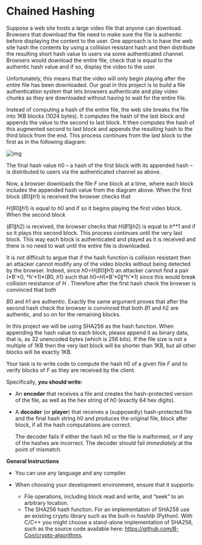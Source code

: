 # Chained Hashing

Suppose a web site hosts a large video file that anyone can download. Browsers that download the file need to make sure the file is authentic before displaying the content to the user. One approach is to have the web site hash the contents by using a collision resistant hash and then distribute the resulting short hash value to users via some authenticated channel. Browsers would download the entire file, check that is equal to the authentic hash value and if so, display the video to the user. 

Unfortunately, this means that the video will only begin playing after the *entire* file has been downloaded. Our goal in this project is to build a file authentication system that lets browsers authenticate and play video chunks as they are downloaded without having to wait for the entire file. 

Instead of computing a hash of the entire file, the web site breaks the file into 1KB blocks (1024 bytes). It computes the hash of the last block and appends the value to the second to last block. It then computes the hash of this augmented second to last block and appends the resulting hash to the third block from the end. This process continues from the last block to the first as in the following diagram: 

![img](file:////Users/jb186100/Library/Group%20Containers/UBF8T346G9.Office/TemporaryItems/msohtmlclip/clip_image001.jpg)

The final hash value *h*0 – a hash of the first block with its appended hash – is distributed to users via the authenticated channel as above. 

Now, a browser downloads the file *F* one block at a time, where each block includes the appended hash value from the diagram above. When the first block (*B*0∥*h*1) is received the browser checks that 

*H*(*B*0∥*h*1) is equal to *h*0 and if so it begins playing the first video block. When the second block 

(*B*1∥*h*2) is received, the browser checks that *H*(*B*1∥*h*2) is equal to *h**1* and if so it plays this second block. This process continues until the very last block. This way each block is authenticated and played as it is received and there is no need to wait until the entire file is downloaded. 

It is not difficult to argue that if the hash function is collision resistant then an attacker cannot modify any of the video blocks without being detected by the browser. Indeed, since *h*0=*H*(*B*0∥*h*1) an attacker cannot find a pair (*B'*0, *h'*1)≠(*B*0, *h*1) such that *h*0=*H*(*B'*0∥*h'*1) since this would break collision resistance of *H* . Therefore after the first hash check the browser is convinced that both 

*B*0 and *h*1 are authentic. Exactly the same argument proves that after the second hash check the browser is convinced that both *B*1 and *h*2 are authentic, and so on for the remaining blocks. 

In this project we will be using SHA256 as the hash function. When appending the hash value to each block, please append it as binary data, that is, as 32 unencoded bytes (which is 256 bits). If the file size is not a multiple of 1KB then the very last block will be shorter than 1KB, but all other blocks will be exactly 1KB. 

Your task is to write code to compute the hash *h*0 of a given file *F* and to verify blocks of *F* as they are received by the client. 

Specifically, **you should write**: 

- An **encoder** that receives a file and creates the hash-protected version of the file, as well as the hex string of *h*0 (exactly 64 hex digits). 

- A **decoder** (or **player**)      that receives a (supposedly) hash-protected file and the final hash string      *h*0 and produces the original file, block after block, if all the hash computations are correct. 

  The decoder fails if either the hash *h*0 or the file is malformed, or if any of the hashes are incorrect. The decoder should fail *immediately* at the point of mismatch. 

**General Instructions** 

* You can use any language and any compiler.

* When choosing your development environment, ensure that it supports: 
  * File operations, including block read and write, and “seek” to an arbitrary location. 
  * The SHA256 hash function. For an implementation of SHA256 use an existing crypto library such as the built-in *hashlib* (Python). With C/C++ you might choose a stand-alone implementation of SHA256, such as the source code available here: https://github.com/B-Con/crypto-algorithms. 
